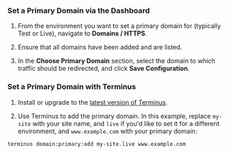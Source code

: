 ### Set a Primary Domain via the Dashboard

1. From the environment you want to set a primary domain for (typically Test or Live), navigate to **<span class="glyphicons glyphicons-global"></span> Domains / HTTPS**.

1. Ensure that all domains have been added and are listed.

1. In the **Choose Primary Domain** section, select the domain to which traffic should be redirected, and click **Save Configuration**.

### Set a Primary Domain with Terminus

1. Install or upgrade to the [latest version of Terminus](/terminus/install).

1. Use Terminus to add the primary domain. In this example, replace `my-site` with your site name, and `live` if you'd like to set it for a different environment, and `www.example.com` with your primary domain:

  ```bash
  terminus domain:primary:add my-site.live www.example.com
  ```
